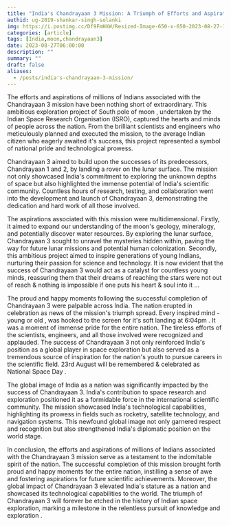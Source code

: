 ```yaml
---
title: "India's Chandrayaan 3 Mission: A Triumph of Efforts and Aspirations"
authid: ug-2019-shankar-singh-solanki
img: https://i.postimg.cc/Df9FmHXW/Resized-Image-650-x-650-2023-08-27-18-39-27-1333.webp
categories: [article]
tags: [India,moon,chandrayaan3]
date: 2023-08-27T06:00:00
description: ""
summary: ""
draft: false
aliases:
  - /posts/india's-chandrayaan-3-mission/
---
```



The efforts and aspirations of millions of Indians associated with the Chandrayaan 3 mission have been nothing short of extraordinary. This ambitious exploration project of South pole of moon , undertaken by the Indian Space Research Organisation (ISRO), captured the hearts and minds of people across the nation. From the brilliant scientists and engineers who meticulously planned and executed the mission, to the average Indian citizen who eagerly awaited it's success, this project represented a symbol of national pride and technological prowess.

Chandrayaan 3 aimed to build upon the successes of its predecessors, Chandrayaan 1 and 2, by landing a rover on the lunar surface. The mission not only showcased India's commitment to exploring the unknown depths of space but also highlighted the immense potential of India's scientific community. Countless hours of research, testing, and collaboration went into the development and launch of Chandrayaan 3, demonstrating the dedication and hard work of all those involved.

The aspirations associated with this mission were multidimensional.
 Firstly, it aimed to expand our understanding of the moon's geology, mineralogy, and potentially discover water resources. By exploring the lunar surface, Chandrayaan 3 sought to unravel the mysteries hidden within, paving the way for future lunar missions and potential human colonization.
  Secondly, this ambitious project aimed to inspire generations of young Indians, nurturing their passion for science and technology. It is now evident that the success of Chandrayaan 3 would act as a catalyst for countless young minds, reassuring them that their dreams of reaching the stars were not out of reach & nothing is impossible if one puts his heart & soul into it ...

The proud and happy moments following the successful completion of Chandrayaan 3 were palpable across India. The nation erupted in celebration as news of the mission's triumph spread. Every inspired mind - young or old , was hooked to the screen for it's soft landing at 6:04pm . It was a moment of immense pride for the entire nation. The tireless efforts of the scientists, engineers, and all those involved were recognized and applauded. The success of Chandrayaan 3 not only reinforced India's position as a global player in space exploration but also served as a tremendous source of inspiration for the nation's youth to pursue careers in the scientific field.
23rd August will be remembered & celebrated as National Space Day .

The global image of India as a nation was significantly impacted by the success of Chandrayaan 3. India's contribution to space research and exploration positioned it as a formidable force in the international scientific community. The mission showcased India's technological capabilities, highlighting its prowess in fields such as rocketry, satellite technology, and navigation systems. This newfound global image not only garnered respect and recognition but also strengthened India's diplomatic position on the world stage.

In conclusion, the efforts and aspirations of millions of Indians associated with the Chandrayaan 3 mission serve as a testament to the indomitable spirit of the nation. The successful completion of this mission brought forth proud and happy moments for the entire nation, instilling a sense of awe and fostering aspirations for future scientific achievements. Moreover, the global impact of Chandrayaan 3 elevated India's stature as a nation and showcased its technological capabilities to the world. The triumph of Chandrayaan 3 will forever be etched in the history of Indian space exploration, marking a milestone in the relentless pursuit of knowledge and exploration .
